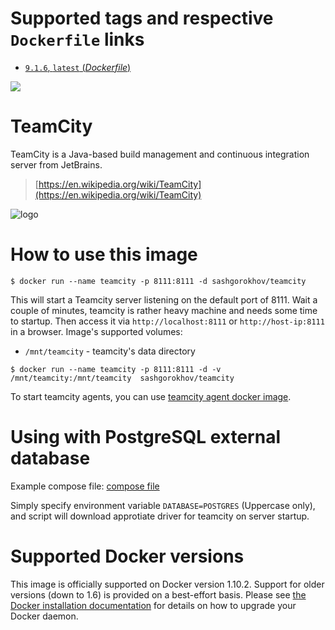 # Supported tags and respective `Dockerfile` links

-	[`9.1.6`, `latest` (*Dockerfile*)](https://github.com/sashgorokhov/docker-teamcity/blob/master/Dockerfile)

![](https://badge.imagelayers.io/sashgorokhov/teamcity:latest.svg)

# TeamCity

TeamCity is a Java-based build management and continuous integration server from JetBrains.

> [https://en.wikipedia.org/wiki/TeamCity](https://en.wikipedia.org/wiki/TeamCity)

![logo](http://blog.jetbrains.com/wp-content/uploads/2014/03/logo_teamcity.jpg)

# How to use this image

```console
$ docker run --name teamcity -p 8111:8111 -d sashgorokhov/teamcity
```

This will start a Teamcity server listening on the default port of 8111.
Wait a couple of minutes, teamcity is rather heavy machine and needs some time to startup.
Then access it via `http://localhost:8111` or `http://host-ip:8111` in a browser.
Image's supported volumes:
- `/mnt/teamcity` - teamcity's data directory

```console
$ docker run --name teamcity -p 8111:8111 -d -v /mnt/teamcity:/mnt/teamcity  sashgorokhov/teamcity
```

To start teamcity agents, you can use [teamcity agent docker image](https://hub.docker.com/r/sashgorokhov/teamcity-agent). 


# Using with PostgreSQL external database
Example compose file: [compose file](https://github.com/sashgorokhov/docker-teamcity/blob/master/docker-compose-postgres.yml)

Simply specify environment variable `DATABASE=POSTGRES` (Uppercase only), and script will download approtiate driver for teamcity on server startup.


# Supported Docker versions

This image is officially supported on Docker version 1.10.2.
Support for older versions (down to 1.6) is provided on a best-effort basis.
Please see [the Docker installation documentation](https://docs.docker.com/installation/) for details on how to upgrade your Docker daemon.
